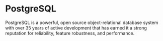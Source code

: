 # PostgreSQL
PostgreSQL is a powerful, open source object-relational database system with over 35 years of active development that has earned it a strong reputation for reliability, feature robustness, and performance.
